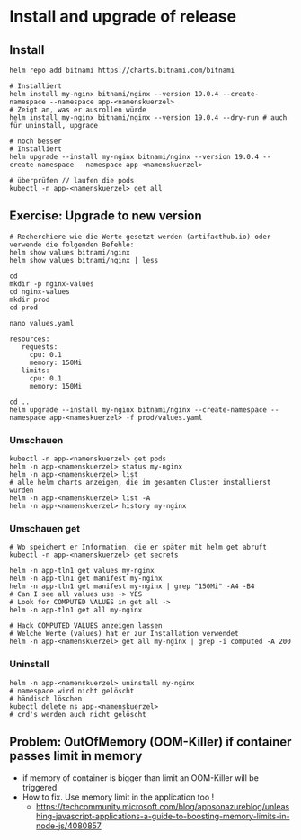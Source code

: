 #  Install and upgrade of release 

## Install 

```
helm repo add bitnami https://charts.bitnami.com/bitnami
```

```
# Installiert 
helm install my-nginx bitnami/nginx --version 19.0.4 --create-namespace --namespace app-<namenskuerzel>
# Zeigt an, was er ausrollen würde 
helm install my-nginx bitnami/nginx --version 19.0.4 --dry-run # auch für uninstall, upgrade 
```

```
# noch besser
# Installiert 
helm upgrade --install my-nginx bitnami/nginx --version 19.0.4 --create-namespace --namespace app-<namenskuerzel>
```

```
# überprüfen // laufen die pods 
kubectl -n app-<namenskuerzel> get all 
```

## Exercise: Upgrade to new version 

```
# Recherchiere wie die Werte gesetzt werden (artifacthub.io) oder verwende die folgenden Befehle:
helm show values bitnami/nginx
helm show values bitnami/nginx | less
```

```
cd 
mkdir -p nginx-values 
cd nginx-values
mkdir prod
cd prod
```

```
nano values.yaml
```

```
resources:
   requests:
     cpu: 0.1
     memory: 150Mi
   limits:
     cpu: 0.1
     memory: 150Mi
```

```
cd ..
helm upgrade --install my-nginx bitnami/nginx --create-namespace --namespace app-<nameskuerzel> -f prod/values.yaml  
```

### Umschauen 



```
kubectl -n app-<namenskuerzel> get pods
helm -n app-<namenskuerzel> status my-nginx 
helm -n app-<namenskuerzel> list
# alle helm charts anzeigen, die im gesamten Cluster installierst wurden 
helm -n app-<namenskuerzel> list -A
helm -n app-<namenskuerzel> history my-nginx 
```

### Umschauen get 

```
# Wo speichert er Information, die er später mit helm get abruft
kubectl -n app-<namenskuerzel> get secrets
```


```
helm -n app-tln1 get values my-nginx
helm -n app-tln1 get manifest my-nginx
helm -n app-tln1 get manifest my-nginx | grep "150Mi" -A4 -B4 
# Can I see all values use -> YES
# Look for COMPUTED VALUES in get all ->
helm -n app-tln1 get all my-nginx 
```

```
# Hack COMPUTED VALUES anzeigen lassen
# Welche Werte (values) hat er zur Installation verwendet
helm -n app-<namenskuerzel> get all my-nginx | grep -i computed -A 200

```


### Uninstall 

```
helm -n app-<namenskuerzel> uninstall my-nginx 
# namespace wird nicht gelöscht
# händisch löschen
kubectl delete ns app-<namenskuerzel>
# crd's werden auch nicht gelöscht 
```

## Problem: OutOfMemory (OOM-Killer) if container passes limit in memory 

  * if memory of container is bigger than limit an OOM-Killer will be triggered
  * How to fix. Use memory limit in the application too !
    * https://techcommunity.microsoft.com/blog/appsonazureblog/unleashing-javascript-applications-a-guide-to-boosting-memory-limits-in-node-js/4080857
